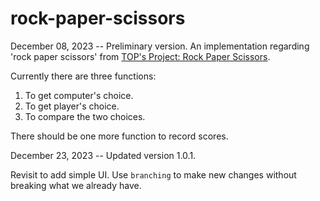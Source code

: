 # rock-paper-scissors

December 08, 2023 -- Preliminary version.
An implementation regarding 'rock paper scissors' from [TOP's Project: Rock Paper Scissors](https://www.theodinproject.com/lessons/foundations-rock-paper-scissors).

Currently there are three functions:

1. To get computer's choice.
2. To get player's choice.
3. To compare the two choices.

There should be one more function to record scores.

December 23, 2023 -- Updated version 1.0.1.

Revisit to add simple UI.
Use `branching` to make new changes without breaking what we already have.
